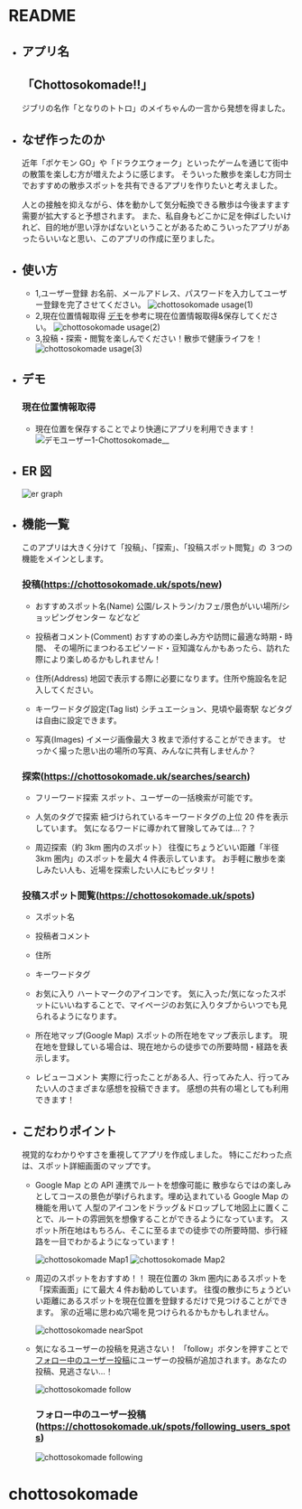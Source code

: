 # README

- ## アプリ名

  ## 「Chottosokomade!!」

  ジブリの名作「となりのトトロ」のメイちゃんの一言から発想を得ました。

- ## なぜ作ったのか

  近年「ポケモン GO」や「ドラクエウォーク」といったゲームを通じて街中の散策を楽しむ方が増えたように感じます。
  そういった散歩を楽しむ方同士でおすすめの散歩スポットを共有できるアプリを作りたいと考えました。

  人との接触を抑えながら、体を動かして気分転換できる散歩は今後ますます需要が拡大すると予想されます。
  また、私自身もどこかに足を伸ばしたいけれど、目的地が思い浮かばないということがあるためこういったアプリがあったらいいなと思い、このアプリの作成に至りました。

- ## 使い方

  - 1,ユーザー登録
    お名前、メールアドレス、パスワードを入力してユーザー登録を完了させてください。
    ![chottosokomade usage(1)](https://user-images.githubusercontent.com/78243094/212095853-ff3b8c7e-c235-44ce-b0c2-0b6f10e2ae2a.png)
  - 2,現在位置情報取得
    [デモ](#デモ)を参考に現在位置情報取得&保存してください。
    ![chottosokomade usage(2)](https://user-images.githubusercontent.com/78243094/212095879-931fcc24-e326-4b9e-a75c-6573f56020ab.png)
  - 3,投稿・探索・閲覧を楽しんでください！散歩で健康ライフを！
    ![chottosokomade usage(3)](https://user-images.githubusercontent.com/78243094/212096217-1052cbf5-2ee3-402f-b5d2-21a63df3ff3f.png)

- ## デモ

  ### 現在位置情報取得

  - 現在位置を保存することでより快適にアプリを利用できます！
    ![デモユーザー1-Chottosokomade__](https://user-images.githubusercontent.com/78243094/212093005-d93a9669-43cf-4485-ad1c-9a8b7f383555.gif)

- ## ER 図

  ![er graph](https://user-images.githubusercontent.com/78243094/211824664-b4db43a3-a720-495d-9075-2a6b40c84632.png)

- ## 機能一覧

  このアプリは大きく分けて「投稿」、「探索」、「投稿スポット閲覧」の ３つの機能をメインとします。

  ### 投稿(https://chottosokomade.uk/spots/new)

  - おすすめスポット名(Name)
    公園/レストラン/カフェ/景色がいい場所/ショッピングセンター などなど

  - 投稿者コメント(Comment)
    おすすめの楽しみ方や訪問に最適な時期・時間、
    その場所にまつわるエピソード・豆知識なんかもあったら、訪れた際により楽しめるかもしれません！

  - 住所(Address)
    地図で表示する際に必要になります。住所や施設名を記入してください。

  - キーワードタグ設定(Tag list)
    シチュエーション、見頃や最寄駅 などタグは自由に設定できます。

  - 写真(Images)
    イメージ画像最大 3 枚まで添付することができます。
    せっかく撮った思い出の場所の写真、みんなに共有しませんか？

  ### 探索(https://chottosokomade.uk/searches/search)

  - フリーワード探索
    スポット、ユーザーの一括検索が可能です。

  - 人気のタグで探索
    紐づけられているキーワードタグの上位 20 件を表示しています。
    気になるワードに導かれて冒険してみては…？？

  - 周辺探索（約 3km 圏内のスポット）
    往復にちょうどいい距離「半径 3km 圏内」のスポットを最大 4 件表示しています。
    お手軽に散歩を楽しみたい人も、近場を探索したい人にもピッタリ！

  ### 投稿スポット閲覧(https://chottosokomade.uk/spots)

  - スポット名

  - 投稿者コメント

  - 住所

  - キーワードタグ

  - お気に入り
    ハートマークのアイコンです。
    気に入った/気になったスポットにいいねすることで、マイページのお気に入りタブからいつでも見られるようになります。

  - 所在地マップ(Google Map)
    スポットの所在地をマップ表示します。
    現在地を登録している場合は、現在地からの徒歩での所要時間・経路を表示します。

  - レビューコメント
    実際に行ったことがある人、行ってみた人、行ってみたい人のさまざまな感想を投稿できます。
    感想の共有の場としても利用できます！

- ## こだわりポイント

  視覚的なわかりやすさを重視してアプリを作成しました。
  特にこだわった点は、スポット詳細画面のマップです。

  - Google Map との API 連携でルートを想像可能に
    散歩ならではの楽しみとしてコースの景色が挙げられます。埋め込まれている Google Map の機能を用いて
    人型のアイコンをドラッグ＆ドロップして地図上に置くことで、ルートの雰囲気を想像することができるようになっています。
    スポット所在地はもちろん、そこに至るまでの徒歩での所要時間、歩行経路を一目でわかるようになっています！

    ![chottosokomade Map1](https://user-images.githubusercontent.com/78243094/212068279-4b58ba4c-742c-41b3-bd96-ae8d1d1d4dce.png)
    ![chottosokomade Map2](https://user-images.githubusercontent.com/78243094/212068309-0f7c18d9-38ec-4c0f-b2a2-b8bb45d83021.png)

  - 周辺のスポットをおすすめ！！
    現在位置の 3km 圏内にあるスポットを「探索画面」にて最大 4 件お勧めしています。
    往復の散歩にちょうどいい距離にあるスポットを現在位置を登録するだけで見つけることができます。
    家の近場に思わぬ穴場を見つけられるかもかもしれません。

    ![chottosokomade nearSpot](https://user-images.githubusercontent.com/78243094/212070884-9be61827-df08-4835-80c5-cbcd5cb35d32.png)

  - 気になるユーザーの投稿を見逃さない！
    「follow」ボタンを押すことで[フォロー中のユーザー投稿](https://chottosokomade.uk/spots/following_users_spots)にユーザーの投稿が追加されます。あなたの投稿、見逃さない…！

    ![chottosokomade follow](https://user-images.githubusercontent.com/78243094/212101453-33d0bc06-22e9-4d24-ab6e-dbdf9e731019.png)

    ### フォロー中のユーザー投稿(https://chottosokomade.uk/spots/following_users_spots)

    ![chottosokomade following](https://user-images.githubusercontent.com/78243094/212102106-8cf0d8b7-5220-45cc-99f7-033f187c3bf2.png)

# chottosokomade
